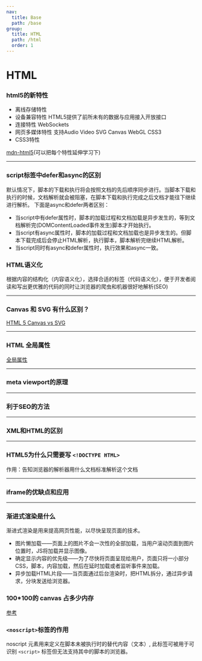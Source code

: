 ```yaml
---
nav:
  title: Base
  path: /base
group:
  title: HTML
  path: /html
  order: 1
---
```


# HTML

### html5的新特性
- 离线存储特性
- 设备兼容特性 HTML5提供了前所未有的数据与应用接入开放接口
- 连接特性 WebSockets
- 网页多媒体特性 支持Audio Video SVG Canvas WebGL CSS3
- CSS3特性

[mdn-html5](https://developer.mozilla.org/zh-CN/docs/Web/Guide/HTML/HTML5)(可以把每个特性延伸学习下)

---

### script标签中defer和async的区别

默认情况下，脚本的下载和执行将会按照文档的先后顺序同步进行。当脚本下载和执行的时候，文档解析就会被阻塞，在脚本下载和执行完成之后文档才能往下继续进行解析。
下面是async和defer两者区别：
- 当script中有defer属性时，脚本的加载过程和文档加载是异步发生的，等到文档解析完(DOMContentLoaded事件发生)脚本才开始执行。
- 当script有async属性时，脚本的加载过程和文档加载也是异步发生的。但脚本下载完成后会停止HTML解析，执行脚本，脚本解析完继续HTML解析。
- 当script同时有async和defer属性时，执行效果和async一致。


### HTML语义化
根据内容的结构化（内容语义化），选择合适的标签（代码语义化），便于开发者阅读和写出更优雅的代码的同时让浏览器的爬虫和机器很好地解析(SEO)

---

### Canvas 和 SVG 有什么区别？
[HTML 5 Canvas vs SVG](https://www.w3school.com.cn/html5/html_5_canvas_vs_svg.asp)

--- 

### HTML 全局属性
[全局属性](https://developer.mozilla.org/zh-CN/docs/Web/HTML/Global_attributes)

---

### meta viewport的原理
---

### 利于SEO的方法
---

### XML和HTML的区别

--- 

### HTML5为什么只需要写 `<!DOCTYPE HTML>`
作用：告知浏览器的解析器用什么文档标准解析这个文档

--- 
### iframe的优缺点和应用

--- 

### 渐进式渲染是什么
渐进式渲染是用来提高网页性能，以尽快呈现页面的技术。
- 图片懒加载——页面上的图片不会一次性的全部加载，当用户滚动页面到图片位置时，JS将加载并显示图像。
- 确定显示内容的优先级——为了尽快将页面呈现给用户，页面只将一小部分CSS，脚本，内容加载，然后在延时加载或者监听事件来加载。
- 异步加载HTML片段——当页面通过后台渲染时，把HTML拆分，通过异步请求，分块发送给浏览器。

### 100*100的 canvas 占多少内存
[参考](https://www.jianshu.com/p/27dd0e802809)

### `<noscript>`标签的作用
noscript 元素用来定义在脚本未被执行时的替代内容（文本）, 此标签可被用于可识别 `<script>` 标签但无法支持其中的脚本的浏览器。


